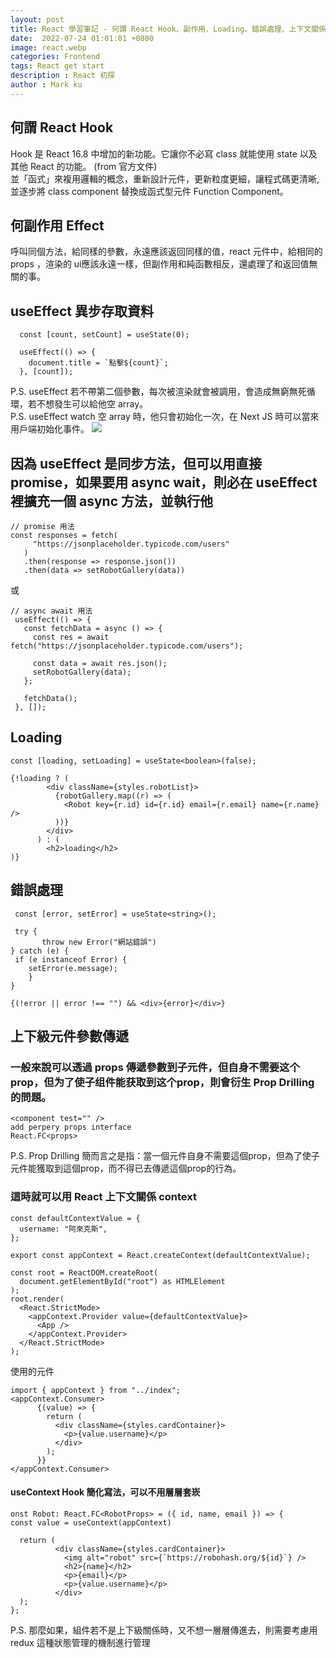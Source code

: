 ```yaml
---
layout: post
title: React 學習筆記 - 何謂 React Hook、副作用、Loading、錯誤處理、上下文關係(Context) - Part's 4
date:  2022-07-24 01:01:01 +0800
image: react.webp
categories: Frontend
tags: React get start
description : React 初探
author : Mark ku
---
```

## 何謂 React Hook 
Hook 是 React 16.8 中增加的新功能。它讓你不必寫 class 就能使用 state 以及其他 React 的功能。 (from 官方文件)  
並「函式」來複用邏輯的概念，重新設計元件，更新粒度更細，讓程式碼更清晰, 並逐步將 class component 替換成函式型元件 Function Component。
 
## 何副作用 Effect
呼叫同個方法，給同樣的參數，永遠應該返回同樣的值，react 元件中，給相同的 props ，渲染的 ui應該永遠一樣，但副作用和純函數相反，還處理了和返回值無關的事。

## useEffect 異步存取資料
```
  const [count, setCount] = useState(0);

  useEffect(() => {
    document.title = `點擊${count}`;
  }, [count]);
```
  
P.S. useEffect 若不帶第二個參數，每次被渲染就會被調用，會造成無窮無死循環，若不想發生可以給他空 array。  
P.S. useEffect watch 空 array 時，他只會初始化一次，在 Next JS 時可以當來用戶端初始化事件。
![](https://i.imgur.com/915DCg8.png)

## 因為 useEffect 是同步方法，但可以用直接 promise，如果要用 async wait，則必在 useEffect 裡擴充一個 async 方法，並執行他
 
 ```
 // promise 用法
 const responses = fetch(
      "https://jsonplaceholder.typicode.com/users"
    )
    .then(response => response.json())
    .then(data => setRobotGallery(data))
 ```
 或  
 ```
 // async await 用法
  useEffect(() => {
    const fetchData = async () => {
      const res = await fetch("https://jsonplaceholder.typicode.com/users");      

      const data = await res.json();
      setRobotGallery(data);
    };

    fetchData();
  }, []);
 ```
 
## Loading 
```
const [loading, setLoading] = useState<boolean>(false);
```
    
```    
{!loading ? (
        <div className={styles.robotList}>
          {robotGallery.map((r) => (
            <Robot key={r.id} id={r.id} email={r.email} name={r.name} />
          ))}
        </div>
      ) : (
        <h2>loading</h2>
)}
```

## 錯誤處理
```
 const [error, setError] = useState<string>();

 try {
       throw new Error("網站錯誤")               
} catch (e) {
 if (e instanceof Error) {
    setError(e.message);
    }
}      
    
{(!error || error !== "") && <div>{error}</div>}
```

## 上下級元件參數傳遞

### 一般來說可以透過 props  傳遞參數到子元件，但自身不需要这个prop，但为了使子组件能获取到这个prop，則會衍生 Prop Drilling 的問題。

```
<component test="" />
add perpery props interface 
React.FC<props>
``` 
P.S. Prop Drilling 簡而言之是指：當一個元件自身不需要這個prop，但為了使子元件能獲取到這個prop，而不得已去傳遞這個prop的行為。

### 這時就可以用 React 上下文關係 context  
``` 
const defaultContextValue = {
  username: "阿來克斯",
};

export const appContext = React.createContext(defaultContextValue);

const root = ReactDOM.createRoot(
  document.getElementById("root") as HTMLElement
);
root.render(
  <React.StrictMode>
    <appContext.Provider value={defaultContextValue}>
      <App />
    </appContext.Provider>
  </React.StrictMode>
);
```    

使用的元件
```    
import { appContext } from "../index";
<appContext.Consumer>
      {(value) => {
        return (
          <div className={styles.cardContainer}>            
            <p>{value.username}</p>
          </div>
        );
      }}
</appContext.Consumer>
```
    
#### useContext Hook 簡化寫法，可以不用層層套崁
```
onst Robot: React.FC<RobotProps> = ({ id, name, email }) => {
const value = useContext(appContext)

  return (        
          <div className={styles.cardContainer}>
            <img alt="robot" src={`https://robohash.org/${id}`} />
            <h2>{name}</h2>
            <p>{email}</p>
            <p>{value.username}</p>
          </div>            
  );
};
```
P.S. 那麼如果，組件若不是上下級關係時，又不想一層層傳進去，則需要考慮用 redux 這種狀態管理的機制進行管理
